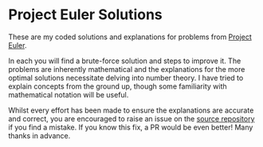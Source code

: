 # Project Euler Solutions

These are my coded solutions and explanations for problems from
[Project Euler](https://projecteuler.net/).

In each you will find a brute-force solution and steps to improve
it. The problems are inherently mathematical and the explanations for
the more optimal solutions necessitate delving into number theory. I
have tried to explain concepts from the ground up, though some
familiarity with mathematical notation will be useful.

Whilst every effort has been made to ensure the explanations are
accurate and correct, you are encouraged to raise an issue on the
[source repository](https://github.com/kwyse/euler-solutions) if you
find a mistake. If you know this fix, a PR would be even better! Many
thanks in advance.
